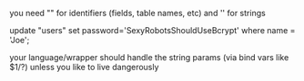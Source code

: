 you need "" for identifiers (fields, table names, etc) and '' for strings

update "users" set password='SexyRobotsShouldUseBcrypt' where name = 'Joe';

your language/wrapper should handle the string params (via bind vars like $1/?) unless you like to live dangerously